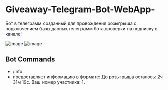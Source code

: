 # Giveaway-Telegram-Bot-WebApp-
Бот в телеграмм созданный для провождения розыгрыша с подключением базы данных,телеграмм бота,проверки на подписку в канале!


![image](https://github.com/user-attachments/assets/3d01faaa-3af1-42a0-9586-f014b4745d39)
![image](https://github.com/user-attachments/assets/d243e0dc-1c04-43fd-8c87-85b6891eaebc)


## Bot Commands

- /info 
- предоставляет информацию в формате:
До розыгрыша осталось: 2ч 31м 19с.
Ваш номер участника: 1.
